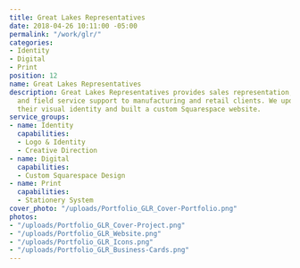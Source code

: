 ```yaml
---
title: Great Lakes Representatives
date: 2018-04-26 10:11:00 -05:00
permalink: "/work/glr/"
categories:
- Identity
- Digital
- Print
position: 12
name: Great Lakes Representatives
description: Great Lakes Representatives provides sales representation, data analysis,
  and field service support to manufacturing and retail clients. We updated and standardized
  their visual identity and built a custom Squarespace website.
service_groups:
- name: Identity
  capabilities:
  - Logo & Identity
  - Creative Direction
- name: Digital
  capabilities:
  - Custom Squarespace Design
- name: Print
  capabilities:
  - Stationery System
cover_photo: "/uploads/Portfolio_GLR_Cover-Portfolio.png"
photos:
- "/uploads/Portfolio_GLR_Cover-Project.png"
- "/uploads/Portfolio_GLR_Website.png"
- "/uploads/Portfolio_GLR_Icons.png"
- "/uploads/Portfolio_GLR_Business-Cards.png"
---
```


